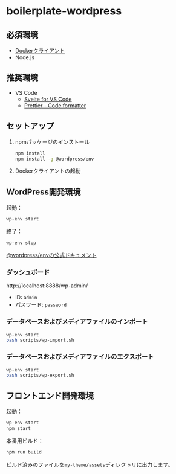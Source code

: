 # boilerplate-wordpress

## 必須環境

- [Dockerクライアント](https://hub.docker.com/editions/community/docker-ce-desktop-mac/)
- Node.js

## 推奨環境

- VS Code
  - [Svelte for VS Code](https://marketplace.visualstudio.com/items?itemName=svelte.svelte-vscode)
  - [Prettier - Code formatter](https://marketplace.visualstudio.com/items?itemName=esbenp.prettier-vscode)

## セットアップ

1. npmパッケージのインストール
    ```sh
    npm install
    npm install -g @wordpress/env
    ```
1. Dockerクライアントの起動

## WordPress開発環境

起動：

```sh
wp-env start
```

終了：

```sh
wp-env stop
```

[@wordpress/envの公式ドキュメント](https://ja.wordpress.org/team/handbook/block-editor/packages/packages-env/)

### ダッシュボード

http://localhost:8888/wp-admin/

- ID: `admin`
- パスワード: `password`

### データベースおよびメディアファイルのインポート

```sh
wp-env start
bash scripts/wp-import.sh
```

### データベースおよびメディアファイルのエクスポート

```sh
wp-env start
bash scripts/wp-export.sh
```

## フロントエンド開発環境

起動：

```sh
wp-env start
npm start
```

本番用ビルド：

```sh
npm run build
```

ビルド済みのファイルを`my-theme/assets`ディレクトリに出力します。
